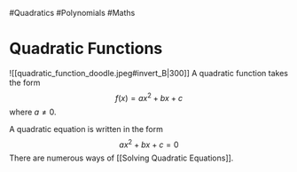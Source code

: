 #Quadratics #Polynomials #Maths
# Quadratic Functions
![[quadratic_function_doodle.jpeg#invert_B|300]]
A quadratic function takes the form $$f(x)=ax^2+bx+c$$
where $a\neq0$.

A quadratic equation is written in the form $$ax^2+bx+c=0$$
There are numerous ways of [[Solving Quadratic Equations]].